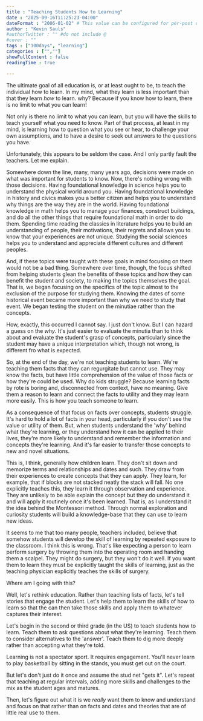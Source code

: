 ```yaml
---
title : "Teaching Students How to Learning"
date : "2025-09-16T11:25:23-04:00"
dateFormat : "2006-01-02" # This value can be configured for per-post date formatting
author : "Kevin Sauls"
#authorTwitter : "" #do not include @
#cover : ""
tags : ["100days", "learning"]
categories : ["",""]
showFullContent : false
readingTime : true

---
```


The ultimate goal of all education is, or at least ought to be, to teach the individual how to learn. In my mind, what they learn is less important than that they learn *how* to learn.  why? Because if you know how to learn, there is no limit to what you can learn!

Not only is there no limit to what you can learn, but you will have the skills to teach yourself what you need to know. Part of that process, at least in my mind, is learning how to question what you see or hear, to challenge your own assumptions, and to have a desire to seek out answers to the questions you have.

Unfortunately, this appears to be seldom the case. And I only partly fault the teachers. Let me explain.

Somewhere down the line, many, many years ago, decisions were made on what was important for students to know. Now, there's nothing wrong with those decisions. Having foundational knowledge in science helps you to understand the physical world around you. Having foundational knowledge in history and civics makes you a better citizen and helps you to understand why things are the way they are in the world. Having foundational knowledge in math helps you to manage your finances, construct buildings, and do all the other things that require foundational math in order to do them. Spending time reading the classics in literature helps you to build an understanding of people, their motivations, their regrets and allows you to know that your experiences are not unique. Studying the social sciences helps you to understand and appreciate different cultures and different peoples.

And, if these topics were taught with these goals in mind focusing on them would not be a bad thing. Somewhere over time, though, the focus shifted from helping students glean the benefits of these topics and how they can benefit the student and society, to making the topics themselves the goal. That is, we began focusing on the specifics of the topic almost to the exclusion of the purpose for studying them. Knowing the dates of some historical event became more important than why we need to study that event. We began testing the student on the minutiae rather than the concepts. 

How, exactly, this occurred I cannot say. I just don't know. But I can hazard a guess on the *why*. It's just easier to evaluate the minutia than to think about and evaluate the student's grasp of concepts, particularly since the student may have a unique interpretation which, though not wrong, is different fro what is expected.

So, at the end of the day, we're not teaching students to learn. We're teaching them facts that they can regurgitate but cannot use. They may know the facts, but have little comprehension of the value of those facts or how they're could be used. Why do kids struggle? Because learning facts by rote is boring and, disconnected from context, have no meaning. Give them a reason to learn and connect the facts to utility and they may learn more easily. This is how you teach someone to learn.

As a consequence of that focus on facts over concepts, students struggle. It's hard to hold a lot of facts in your head, particularly if you don't see the value or utility of them. But, when students understand the 'why' behind what they're learning, or they understand how it can be applied to their lives, they're more likely to understand and remember the information and concepts they're learning. And it's far easier to transfer those concepts to new and novel situations.

This is, I think, generally how children learn. They don't sit down and memorize terms and relationships and dates and such. They draw from their experiences to create concepts that they can apply.  They learn, for example, that if blocks are not stacked neatly the stack will fall. No one explicitly teaches this, they learn it through observation and experience. They are unlikely to be able explain the concept but they do understand it and will apply it routinely once it's been learned. That is, as I understand it the idea behind the Montessori method. Through normal exploration and curiosity students will build a knowledge-base that they can use to learn new ideas.

It seems to me that too many people, teachers included, believe that somehow students will develop the skill of learning by repeated exposure to the classroom.  I think this is wrong. That's like expecting a person to learn perform surgery by throwing them into the operating room and handing them a scalpel. They might do surgery, but they won't do it well. If you want them to learn they must be explicitly taught the skills of learning, just as the teaching physician explicitly teaches the skills of surgery.


Where am I going with this?

Well, let's rethink education.  Rather than teaching lists of facts, let's tell stories that engage the student. Let's help them to learn the skills of how to learn so that the can then take those skills and apply them to whatever captures their interest.

Let's begin in the second or third grade (in the US) to teach students how to learn. Teach them to ask questions about what they're learning. Teach them to consider alternatives to the 'answer'. Teach them to dig more deeply rather than accepting what they're told.

Learning is not a spectator sport. It requires engagement. You'll never learn to play basketball by sitting in the stands, you must get out on the court. 

But let's don't just do it once and assume the stud net "gets it". Let's repeat that teaching at regular intervals, adding more skills and challenges to the mix as the student ages and matures. 

Then, let's figure out what it is we *really* want them to know and understand and focus on that rather than on facts and dates and theories that are of little real use to them.


